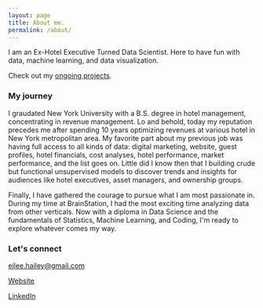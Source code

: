 ```yaml
---
layout: page
title: About me.
permalink: /about/
---
```


I am an Ex-Hotel Executive Turned Data Scientist. Here to have fun with data, machine learning, and data visualization.

Check out my [ongoing projects](https://github.com/ej-hailey).

### My journey

I graudated New York University with a B.S. degree in hotel management, concentrating in revenue management. Lo and behold, today my reputation precedes me after spending 10 years optimizing revenues at various hotel in New York metropolitan area. My favorite part about my previous job was having full access to all kinds of data: digital marketing, website, guest profiles, hotel financials, cost analyses, hotel performance, market performance, and the list goes on. Little did I know then that I building crude but functional unsupervised models to discover trends and insights for audiences like hotel executives, asset managers, and ownership groups.

Finally, I have gathered the courage to pursue what I am most passionate in. During my time at BrainStation, I had the most exciting time analyzing data from other verticals. Now with a diploma in Data Science and the fundamentals of Statistics, Machine Learning, and Coding, I'm ready to explore whatever comes my way.

### Let's connect

[ejlee.hailey@gmail.com](mailto:ejlee.hailey@gmail.com)

[Website](http://www.ejhailey.com)

[LinkedIn](http://www.linkedin.com/in/ejhaileylee)